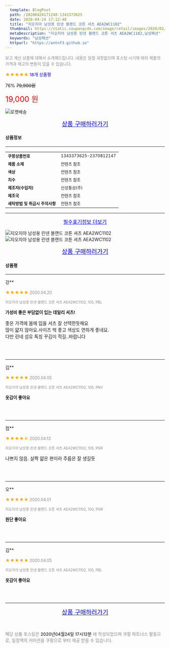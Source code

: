 ```yaml
---
  template: BlogPost
  path: /20200424171248-1343373625
  date: 2020-04-24 17:12:48
  title: "지오지아 남성용 린넨 블랜드 코튼 셔츠 AEA2WC1102"
  thumbnail: https://static.coupangcdn.com/image/retail/images/2020/02/24/14/1/6e4cd73d-74f8-4757-a101-1b2438e9e98e.jpg
  metaDescription: "지오지아 남성용 린넨 블랜드 코튼 셔츠 AEA2WC1102,남성패션"
  keywords: "남성패션"
  httpurl: "https://antnf3.github.io"
---
```

  
<span style="color: #888;font-size:0.8rem">보고 계신 상품에 대해서 소개해드립니다.
내용은 일절 과장없으며 포스팅 시기에 따라 제품의 가격과 재고의 변동이 있을 수 있습니다.</span>
  
<span style="color: orange;">★★★★★</span> <span style="color: blue;font-size: 0.85rem;">18개 상품평</span>

<span style="font-size: 0.9rem">76%</span> <span style="font-size: 0.9rem">~~79,900원~~</span>

<span style="color: red;font-size: 1.5rem;">19,000 원</span>

![로켓배송](https://postfiles.pstatic.net/MjAyMDA0MTBfMjcz/MDAxNTg2NDQ1OTAwMDc5.1T-Iy6-X12_V8iyof2OtSqUCu6urPUUOnjG41kbMy_kg.c1eqxaGayJ1XX0TGV24QXbZg9dvQ9C_dYZx39G_Z7Wog.PNG.cigshop2/rocket_logo.png?type=w773)

<p align="center"><a href="http://me2.do/5rLvlkbE" style="font-size: 1.2rem; color: blue;">상품 구매하러가기</a></p>

#### 상품정보

---

|                  |                       |
| ---------------- | --------------------- |
| **<span style="font-size:0.8rem;">쿠팡상품번호</span>** | <span style="font-size:0.8rem;">1343373625-2370812147</span> |
| **<span style="font-size:0.8rem;">제품 소재</span>**    | <span style="font-size:0.8rem;">컨텐츠 참조</span>        |
| **<span style="font-size:0.8rem;">색상</span>**    | <span style="font-size:0.8rem;">컨텐츠 참조</span>        |
| **<span style="font-size:0.8rem;">치수</span>**    | <span style="font-size:0.8rem;">컨텐츠 참조</span>        |
| **<span style="font-size:0.8rem;">제조자(수입자)</span>**    | <span style="font-size:0.8rem;">신성통상(주)</span>        |
| **<span style="font-size:0.8rem;">제조국</span>**    | <span style="font-size:0.8rem;">컨텐츠 참조</span>        |
| **<span style="font-size:0.8rem;">세탁방법 및 취급시 주의사항</span>**    | <span style="font-size:0.8rem;">컨텐츠 참조</span>        |




---

<p align="center"><a href="http://me2.do/5rLvlkbE" style="font-size: 1rem; color: blue;">필수표기정보 더보기</a></p>

![지오지아 남성용 린넨 블랜드 코튼 셔츠 AEA2WC1102](http://thumbnail8.coupangcdn.com/thumbnails/remote/q89/image/retail/images/577584389299234-fb4cc46b-bf6f-4512-9ea6-5fc6be5ab46a.jpg)
![지오지아 남성용 린넨 블랜드 코튼 셔츠 AEA2WC1102](http://thumbnail10.coupangcdn.com/thumbnails/remote/q89/image/retail/images/2020/02/24/14/4/6a67829e-116a-4612-b405-9c0f2e3f4dec.jpg)

<p align="center"><a href="http://me2.do/5rLvlkbE" style="font-size: 1.2rem; color: blue;">상품 구매하러가기</a></p>

#### 상품평
  
---
  
강**
    
<span style="color: orange;">★★★★★</span> <span style="font-size:0.8rem;color: #888;">2020.04.20</span>
    
<span style="color: #888;font-size:0.7rem">지오지아 남성용 린넨 블랜드 코튼 셔츠 AEA2WC1102, 105, PBL</span>
    
<span style="font-size:0.85rem">**가성비 좋은 부담없이 입는 데일리 셔츠!**</span>
    
<span style="font-size: 0.9rem;">좋은 가격에 봄에 입을 셔츠 잘 선택한듯해요<br/>많이 얇지 않아요.사이즈 딱 좋고 색상도 연하게 좋네요.<br/>다만 린네 섬유 특징 꾸김이 적길..바랍니다</span>
    
<br>
<br>

---
  
김**
    
<span style="color: orange;">★★★★★</span> <span style="font-size:0.8rem;color: #888;">2020.04.05</span>
    
<span style="color: #888;font-size:0.7rem">지오지아 남성용 린넨 블랜드 코튼 셔츠 AEA2WC1102, 105, PNV</span>
    
<span style="font-size:0.85rem">**옷감이 좋아요**</span>
    

    
<br>
<br>

---
  
컴**
    
<span style="color: orange;">★★★★☆</span> <span style="font-size:0.8rem;color: #888;">2020.04.13</span>
    
<span style="color: #888;font-size:0.7rem">지오지아 남성용 린넨 블랜드 코튼 셔츠 AEA2WC1102, 105, PGR</span>
    

    
<span style="font-size: 0.9rem;">나쁘지 않음. 살짝 얇은 편이라 주름은 잘 생길듯</span>
    
<br>
<br>

---
  
오**
    
<span style="color: orange;">★★★★★</span> <span style="font-size:0.8rem;color: #888;">2020.04.01</span>
    
<span style="color: #888;font-size:0.7rem">지오지아 남성용 린넨 블랜드 코튼 셔츠 AEA2WC1102, 100, PGR</span>
    
<span style="font-size:0.85rem">**원단 좋아요**</span>
    

    
<br>
<br>

---
  
김**
    
<span style="color: orange;">★★★★★</span> <span style="font-size:0.8rem;color: #888;">2020.04.05</span>
    
<span style="color: #888;font-size:0.7rem">지오지아 남성용 린넨 블랜드 코튼 셔츠 AEA2WC1102, 105, PBL</span>
    
<span style="font-size:0.85rem">**옷감이 좋아요**</span>
    

    
<br>
<br>


  
---
  
<p align="center"><a href="http://me2.do/5rLvlkbE" style="font-size: 1.2rem; color: blue;">상품 구매하러가기</a></p>
  
<br>
  
<span style="font-size: 0.85rem; color: #888;">해당 상품 포스팅은 <span style="color: #000;"> 2020년04월24일 17시12분 </span> 에 작성되었으며 쿠팡 파트너스 활동으로, 일정액의 커미션을 쿠팡으로 부터 제공 받을 수 있습니다.</span>